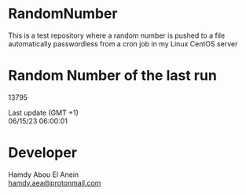 # RandomNumber    
This is a test repository where a random number is pushed to a file automatically passwordless from a cron job in my Linux CentOS server    
# Random Number of the last run   
13795
      
Last update (GMT +1)    
06/15/23 06:00:01
# Developer    
Hamdy Abou El Anein   
hamdy.aea@protonmail.com
